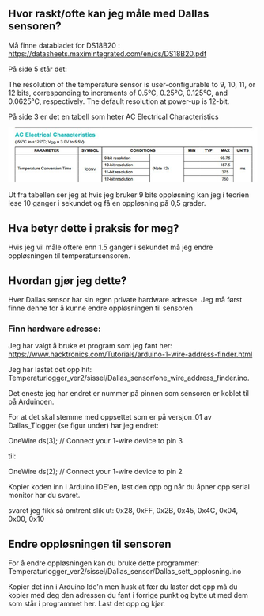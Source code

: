 ## Hvor raskt/ofte kan jeg måle med Dallas sensoren?
Må finne databladet for DS18B20 : https://datasheets.maximintegrated.com/en/ds/DS18B20.pdf

På side 5 står det:

The resolution of the temperature sensor is user-configurable to 9, 10, 11, or 12 bits,
corresponding to increments of 0.5°C, 0.25°C, 0.125°C, and 0.0625°C, respectively. 
The default resolution at power-up is 12-bit.

På side 3 er det en tabell som heter AC Electrical Characteristics

<p align="center">
  <img src="Dallas_res_fig1.png" width="650"/>
</p>

Ut fra tabellen ser jeg at hvis jeg bruker 9 bits oppløsning kan jeg i teorien lese 10 ganger i sekundet og få en oppløsning på 0,5 grader. </p>
## Hva betyr dette i praksis for meg?

Hvis jeg vil måle oftere enn 1.5 ganger i sekundet må jeg endre oppløsningen til temperatursensoren.

## Hvordan gjør jeg dette?

Hver Dallas sensor har sin egen private hardware adresse. Jeg må først finne denne for å kunne endre oppløsningen til sensoren

### Finn hardware adresse:

Jeg har valgt å bruke et program som jeg fant her: https://www.hacktronics.com/Tutorials/arduino-1-wire-address-finder.html

Jeg har lastet det opp hit: Temperaturlogger_ver2/sissel/Dallas_sensor/one_wire_address_finder.ino.

Det eneste jeg har endret er nummer på pinnen som sensoren er koblet til på Arduinoen.

For at det skal stemme med oppsettet som er på versjon_01 av Dallas_Tlogger (se figur under) har jeg endret:

OneWire  ds(3);    // Connect your 1-wire device to pin 3

til:

OneWire  ds(2);    // Connect your 1-wire device to pin 2

Kopier koden inn i Arduino IDE'en, last den opp og når du åpner opp serial monitor har du svaret.

svaret jeg fikk så omtrent slik ut: 0x28, 0xFF, 0x2B, 0x45, 0x4C, 0x04, 0x00, 0x10

## Endre oppløsningen til sensoren

For å endre oppløsningen kan du bruke dette programmer: Temperaturlogger_ver2/sissel/Dallas_sensor/Dallas_sett_opplosning.ino

Kopier det inn i Arduino Ide'n men husk at fær du laster det opp må du kopier med deg den adressen du fant i forrige punkt og bytte ut med dem som står i programmet her.  Last det opp og kjør.
